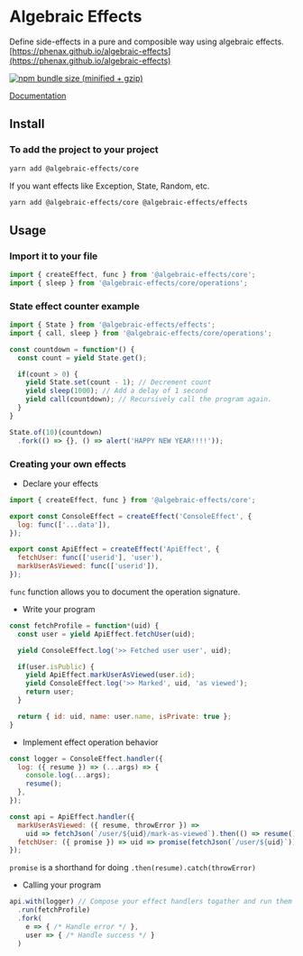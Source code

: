 
# Algebraic Effects
Define side-effects in a pure and composible way using algebraic effects. [https://phenax.github.io/algebraic-effects](https://phenax.github.io/algebraic-effects)

<!-- [![CircleCI](https://img.shields.io/circleci/project/github/phenax/algebraic-effects/master.svg?style=for-the-badge)](https://circleci.com/gh/phenax/algebraic-effects) -->
[![npm bundle size (minified + gzip)](https://img.shields.io/bundlephobia/minzip/algebraic-effects.svg?style=for-the-badge)](https://www.npmjs.com/package/algebraic-effects)
<!-- [![Codecov](https://img.shields.io/codecov/c/github/phenax/algebraic-effects.svg?style=for-the-badge)](https://codecov.io/gh/phenax/algebraic-effects) -->


[Documentation](https://phenax.github.io/algebraic-effects)


## Install

### To add the project to your project
```bash
yarn add @algebraic-effects/core
```

If you want effects like Exception, State, Random, etc.
```bash
yarn add @algebraic-effects/core @algebraic-effects/effects
```


## Usage

### Import it to your file
```js
import { createEffect, func } from '@algebraic-effects/core';
import { sleep } from '@algebraic-effects/core/operations';
```


### State effect counter example

```js
import { State } from '@algebraic-effects/effects';
import { call, sleep } from '@algebraic-effects/core/operations';

const countdown = function*() {
  const count = yield State.get();

  if(count > 0) {
    yield State.set(count - 1); // Decrement count
    yield sleep(1000); // Add a delay of 1 second
    yield call(countdown); // Recursively call the program again.
  }
}

State.of(10)(countdown)
  .fork(() => {}, () => alert('HAPPY NEW YEAR!!!!'));
```


### Creating your own effects

* Declare your effects
```js
import { createEffect, func } from '@algebraic-effects/core';

export const ConsoleEffect = createEffect('ConsoleEffect', {
  log: func(['...data']),
});

export const ApiEffect = createEffect('ApiEffect', {
  fetchUser: func(['userid'], 'user'),
  markUserAsViewed: func(['userid']),
});
```
`func` function allows you to document the operation signature.



* Write your program
```js
const fetchProfile = function*(uid) {
  const user = yield ApiEffect.fetchUser(uid);

  yield ConsoleEffect.log('>> Fetched user user', uid);

  if(user.isPublic) {
    yield ApiEffect.markUserAsViewed(user.id);
    yield ConsoleEffect.log('>> Marked', uid, 'as viewed');
    return user;
  }

  return { id: uid, name: user.name, isPrivate: true };
}
```


* Implement effect operation behavior
```js
const logger = ConsoleEffect.handler({
  log: ({ resume }) => (...args) => {
    console.log(...args);
    resume();
  },
});

const api = ApiEffect.handler({
  markUserAsViewed: ({ resume, throwError }) =>
    uid => fetchJson(`/user/${uid}/mark-as-viewed`).then(() => resume()).catch(throwError),
  fetchUser: ({ promise }) => uid => promise(fetchJson(`/user/${uid}`)),
});
```
`promise` is a shorthand for doing `.then(resume).catch(throwError)`


* Calling your program
```js
api.with(logger) // Compose your effect handlers togather and run them
  .run(fetchProfile)
  .fork(
    e => { /* Handle error */ },
    user => { /* Handle success */ }
  )
```

